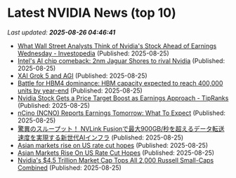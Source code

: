 # Latest NVIDIA News (top 10)
_Last updated: **2025-08-26 04:46:41**_

- [What Wall Street Analysts Think of Nvidia's Stock Ahead of Earnings Wednesday - Investopedia](https://slashdot.org/firehose.pl?op=view&amp;id=178852680) (Published: 2025-08-25)
- [Intel's AI chip comeback: 2nm Jaguar Shores to rival Nvidia](https://www.digitimes.com/news/a20250825PD217/intel-2nm-nvidia-ai-chip-market.html) (Published: 2025-08-25)
- [XAI Grok 5 and AGI](https://www.nextbigfuture.com/2025/08/xai-grok-5-and-agi.html) (Published: 2025-08-25)
- [Battle for HBM4 dominance: HBM capacity expected to reach 400,000 units by year-end](https://www.digitimes.com/news/a20250825PD208/hbm-hbm4-capacity-bandwidth-production.html) (Published: 2025-08-25)
- [Nvidia Stock Gets a Price Target Boost as Earnings Approach - TipRanks](https://slashdot.org/firehose.pl?op=view&amp;id=178852372) (Published: 2025-08-25)
- [nCino (NCNO) Reports Earnings Tomorrow: What To Expect](https://finance.yahoo.com/news/ncino-ncno-reports-earnings-tomorrow-030142626.html) (Published: 2025-08-25)
- [驚異のスループット！ NVLink Fusionで最大900GB/秒を超えるデータ転送速度を実現する新世代AIインフラ](https://weekly.ascii.jp/elem/000/004/314/4314656/) (Published: 2025-08-25)
- [Asian markets rise on US rate cut hopes](https://www.digitaljournal.com/world/asian-markets-rise-on-us-rate-cut-hopes/article) (Published: 2025-08-25)
- [Asian Markets Rise On US Rate Cut Hopes](https://www.ibtimes.com/asian-markets-rise-us-rate-cut-hopes-3781589) (Published: 2025-08-25)
- [Nvidia's $4.5 Trillion Market Cap Tops All 2,000 Russell Small-Caps Combined](https://freerepublic.com/focus/f-chat/4336556/posts) (Published: 2025-08-25)
